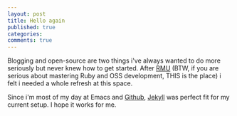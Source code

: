 ```yaml
---
layout: post
title: Hello again
published: true
categories:
comments: true
---
```


Blogging and open-source are two things i've always wanted to do more
seriously but never knew how to get started. After
[RMU](http://university.rubymendicant.com) (BTW, if you are serious
about mastering Ruby and OSS development, THIS is the place) i felt i
needed a whole refresh at this space.

Since i'm most of my day at Emacs and [Github](http://github.com),
[Jekyll](https://github.com/mojombo/jekyll) was perfect fit for my
current setup. I hope it works for me.
